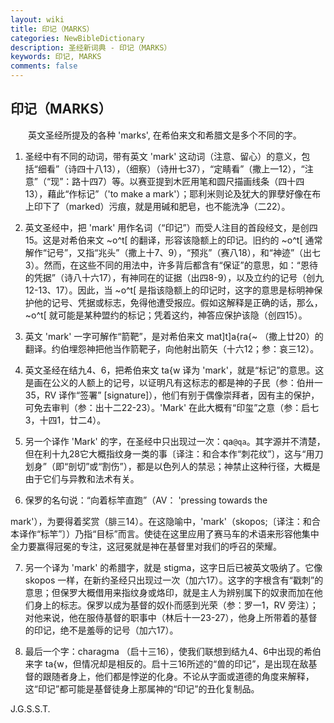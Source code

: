 ```yaml
---
layout: wiki
title: 印记（MARKS）
categories: NewBibleDictionary
description: 圣经新词典 - 印记（MARKS）
keywords: 印记, MARKS
comments: false
---
```


## 印记（MARKS）

　　英文圣经所提及的各种 'marks', 在希伯来文和希腊文是多个不同的字。

1. 圣经中有不同的动词，带有英文 'mark' 这动词（注意、留心）的意义，包括“细看”（诗四十八13），（细察）（诗卅七37），“定睛看”（撒上一12），“注意”（“现”：路十四7）等。以赛亚提到木匠用笔和圆尺描画线条（四十四13），藉此“作标记”（'to make a mark'）；耶利米则论及犹大的罪孽好像在布上印下了（marked）污痕，就是用碱和肥皂，也不能洗净（二22）。

2. 英文圣经中，把 'mark' 用作名词（“印记”）而受人注目的首段经文，是创四15。这是对希伯来文 ~o^t[ 的翻译，形容该隐额上的印记。旧约的 ~o^t[ 通常解作“记号”，又指“兆头”（撒上十7、9），“预兆”（赛八18），和“神迹”（出七3）。然而，在这些不同的用法中，许多背后都含有“保证”的意思，如：“恩待的凭据”（诗八十六17），有神同在的证据（出四8-9），以及立约的记号（创九12-13、17）。因此，当 ~o^t[ 是指该隐额上的印记时，这字的意思是标明神保护他的记号、凭据或标志，免得他遭受报应。假如这解释是正确的话，那么，~o^t[ 就可能是某种盟约的标记；凭着这约，神答应保护该隐（创四15）。

3. 英文 'mark' 一字可解作“箭靶”，是对希伯来文 mat]t]a{ra{~ （撒上廿20）的翻译。约伯埋怨神把他当作箭靶子，向他射出箭矢（十六12；参：哀三12）。

4. 英文圣经在结九4、6，把希伯来文 ta{w 译为 'mark'，就是“标记”的意思。这是画在公义的人额上的记号，以证明凡有这标志的都是神的子民（参：伯卅一35，RV 译作“签署” [signature]），他们有别于偶像崇拜者，因有主的保护，可免去审判（参：出十二22-23）。'Mark' 在此大概有“印玺”之意（参：启七3，十四1，廿二4）。

5. 另一个译作 'Mark' 的字，在圣经中只出现过一次：qa`@qa`。其字源并不清楚，但在利十九28它大概指纹身一类的事〔译注：和合本作“刺花纹”〕，这与“用刀划身”（即“剖切”或“割伤”），都是以色列人的禁忌；神禁止这种行径，大概是由于它们与异教和法术有关。

6. 保罗的名句说：“向着标竿直跑”（AV： 'pressing towards the

mark'），为要得着奖赏（腓三14）。在这隐喻中，'mark'（skopos;〔译注：和合本译作“标竿”〕）乃指“目标”而言。使徒在这里应用了赛马车的术语来形容他集中全力要赢得冠冕的专注，这冠冕就是神在基督里对我们的呼召的荣耀。

7. 另一个译为 'mark' 的希腊字，就是 stigma，这字日后已被英文吸纳了。它像 skopos 一样，在新约圣经只出现过一次（加六17）。这字的字根含有“戳刺”的意思；但保罗大概借用来指纹身或烙印，就是主人为辨别属下的奴隶而加在他们身上的标志。保罗以成为基督的奴仆而感到光荣（参：罗一1，RV 旁注）；对他来说，他在服侍基督的职事中（林后十一23-27），他身上所带着的基督的印记，绝不是羞辱的记号（加六17）。

8. 最后一个字：charagma （启十三16），使我们联想到结九4、6中出现的希伯来字 ta{w，但情况却是相反的。启十三16所述的“兽的印记”，是出现在敌基督的跟随者身上，他们都是悖逆的化身。不论从字面或道德的角度来解释，这“印记”都可能是基督徒身上那属神的“印记”的丑化复制品。

J.G.S.S.T.








